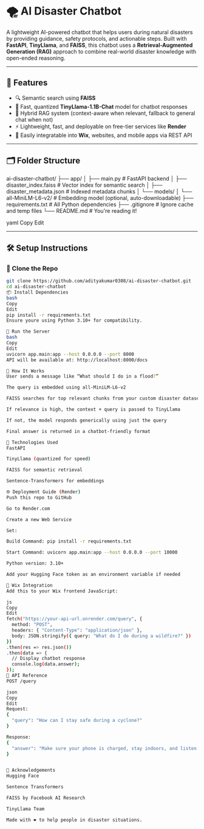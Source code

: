 # 🌪️ AI Disaster Chatbot

A lightweight AI-powered chatbot that helps users during natural disasters by providing guidance, safety protocols, and actionable steps. Built with **FastAPI**, **TinyLlama**, and **FAISS**, this chatbot uses a **Retrieval-Augmented Generation (RAG)** approach to combine real-world disaster knowledge with open-ended reasoning.

---

## 🚀 Features

- 🔍 Semantic search using **FAISS**
- 🤖 Fast, quantized **TinyLlama-1.1B-Chat** model for chatbot responses
- 🧠 Hybrid RAG system (context-aware when relevant, fallback to general chat when not)
- ⚡ Lightweight, fast, and deployable on free-tier services like **Render**
- 🔌 Easily integratable into **Wix**, websites, and mobile apps via REST API

---

## 🗂️ Folder Structure

ai-disaster-chatbot/ ├── app/ │ ├── main.py # FastAPI backend │ ├── disaster_index.faiss # Vector index for semantic search │ ├── disaster_metadata.json # Indexed metadata chunks │ └── models/ │ └── all-MiniLM-L6-v2/ # Embedding model (optional, auto-downloadable) ├── requirements.txt # All Python dependencies ├── .gitignore # Ignore cache and temp files └── README.md # You're reading it!

yaml
Copy
Edit

---

## 🛠️ Setup Instructions

### 🔁 Clone the Repo

```bash
git clone https://github.com/adityakumar0308/ai-disaster-chatbot.git
cd ai-disaster-chatbot
📦 Install Dependencies
bash
Copy
Edit
pip install -r requirements.txt
Ensure youre using Python 3.10+ for compatibility.

🚀 Run the Server
bash
Copy
Edit
uvicorn app.main:app --host 0.0.0.0 --port 8000
API will be available at: http://localhost:8000/docs

🤖 How It Works
User sends a message like “What should I do in a flood?”

The query is embedded using all-MiniLM-L6-v2

FAISS searches for top relevant chunks from your custom disaster dataset

If relevance is high, the context + query is passed to TinyLlama

If not, the model responds generically using just the query

Final answer is returned in a chatbot-friendly format

🧠 Technologies Used
FastAPI

TinyLlama (quantized for speed)

FAISS for semantic retrieval

Sentence-Transformers for embeddings

🌐 Deployment Guide (Render)
Push this repo to GitHub

Go to Render.com

Create a new Web Service

Set:

Build Command: pip install -r requirements.txt

Start Command: uvicorn app.main:app --host 0.0.0.0 --port 10000

Python version: 3.10+

Add your Hugging Face token as an environment variable if needed

💬 Wix Integration
Add this to your Wix frontend JavaScript:

js
Copy
Edit
fetch("https://your-api-url.onrender.com/query", {
  method: "POST",
  headers: { "Content-Type": "application/json" },
  body: JSON.stringify({ query: "What do I do during a wildfire?" })
})
.then(res => res.json())
.then(data => {
  // Display chatbot response
  console.log(data.answer);
});
🧾 API Reference
POST /query

json
Copy
Edit
Request:
{
  "query": "How can I stay safe during a cyclone?"
}

Response:
{
  "answer": "Make sure your phone is charged, stay indoors, and listen to local authorities for updates."
}


🙌 Acknowledgements
Hugging Face

Sentence Transformers

FAISS by Facebook AI Research

TinyLlama Team

Made with ❤️ to help people in disaster situations.
